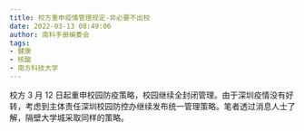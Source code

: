 ```yaml
---
title: 校方重申疫情管理规定-非必要不出校
date: 2022-03-13 08:49:06
author: 南科手册编委会
tags:
- 健康
- 核酸
- 南方科技大学
---
```


校方 3 月 12 日起重申校园防疫策略，校园继续全封闭管理。由于深圳疫情没有好转，考虑到主体责任深圳校园防控办继续发布统一管理策略。笔者透过消息人士了解，隔壁大学城采取同样的策略。
